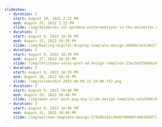 ```yaml
---
slideshow:
  - duration: 2
    start: August 10, 2022 2:22 PM
    end: August 25, 2022 2:22 PM
    slide: /img/dolomites-val-gardena-winteremotions-in-the-dolomites.mp4
  - duration: 2
    start: August 9, 2022 10:39 PM
    end: August 27, 2022 10:39 PM
    slide: /img/bowling-digital-display-template-design-e6b8dc3e2cd61775f537a11f9274af26_screen.jpeg
  - duration: 2
    start: August 9, 2022 10:39 PM
    end: August 27, 2022 10:39 PM
    slide: /img/christmas-sales-post-ad-design-template-23ac3e535669ce908913f3efb45b83ae_screen.jpeg
  - duration: 2
    start: August 9, 2022 10:39 PM
    end: August 26, 2022 10:39 PM
    slide: /img/screenshot-2022-08-09_22-34-06-752.png
  - duration: 2
    start: August 9, 2022 10:40 PM
    end: August 26, 2022 10:40 PM
    slide: /img/wear-your-mask-pug-dog-slide-design-template-e41e580c4b9470470c17014618bbb83f_screen.jpeg
  - duration: 2
    start: August 9, 2022 10:40 PM
    end: August 31, 2022 10:40 PM
    slide: /img/welcome-template-design-57920b182c39467989807a66d3b9f740_screen.jpeg
---
```

